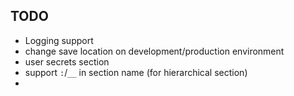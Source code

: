 ## TODO
* Logging support
* change save location on development/production environment
* user secrets section
* support `:`/`__` in section name (for hierarchical section)
* 